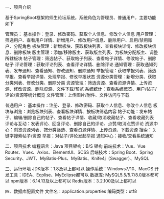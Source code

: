 一、项目介绍

基于SpringBoot框架的师生论坛系统，系统角色为管理员、普通用户，主要功能如下

管理员：
基本操作：登录、修改密码、获取个人信息、修改个人信息
用户管理：筛选用户、查看用户详情、新增用户、修改用户信息、删除用户、启用/禁用账户、分配角色
板块管理：新增板块、获取板块列表、查看板块详情、修改板块信息、删除板块
版主管理：添加/移除版主、获取版主列表、为板块分配版主、调整所辖板块
帖子管理：筛选帖子、获取帖子列表、查看帖子详情、修改帖子、删除帖子
评论管理：获取评论列表、查看评论详情、删除评论
通知管理：获取通知列表、发布通知、查看通知、修改通知、删除通知
举报管理：获取举报列表、筛选举报、查看举报详情、处理举报、修改举报状态
资源分类管理：新增分类、获取分类列表、修改分类、删除分类
资源管理：筛选资源、查看资源详情、上传资源、修改资源、删除资源、文件下载/预览
系统统计：查看系统概览、用户/帖子/评论/资源等统计概览
文件管理：上传图片/附件、文件访问与下载

普通用户：
基本操作：注册、登录、修改密码、获取个人信息、修改个人信息
板块与浏览：浏览板块列表、查看板块详情、按板块筛选内容
帖子功能：发布帖子、编辑/删除自己的帖子、查看帖子详情、收藏/取消收藏帖子、查看收藏列表
评论与互动：发表评论、回复评论、删除自己的评论、点赞/取消点赞评论
资源中心：浏览资源列表、按分类筛选、查看资源详情、上传资源、下载资源
搜索：关键字搜索帖子/资源
举报：对帖子/评论发起举报
通知中心：接收/查看系统通知

二、项目技术
编程语言：Java
项目架构：B/S 架构
前端技术：Vue、Vue Router、Vuex、Axios、ElementUI、SCSS
后端技术：Spring Boot、Spring Security、JWT、MyBatis-Plus、MyBatis、Knife4j（Swagger）、MySQL

三、运行环境
JDK版本：1.8及以上都可以
操作系统：Windows7/10、MacOS
开发工具：IDEA、Ecplise、MyEclipse都可以
数据库: MySQL5.5/5.7/8.0版本都可以
npm版本：6.14.13及以上都可以
Redis版本：3.2.100及以上都可以

四、数据库配置文件
文件名：application.properties
编码类型：utf8


